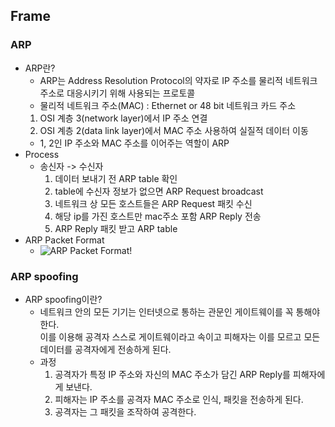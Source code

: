 ##  Frame
### ARP
 - ARP란?
   + ARP는 Address Resolution Protocol의 약자로 IP 주소를 물리적 네트워크 주소로 대응시키기 위해 사용되는 프로토콜
   + 물리적 네트워크 주소(MAC) : Ethernet or 48 bit 네트워크 카드 주소
   1. OSI 계층 3(network layer)에서 IP 주소 연결
   2. OSI 계층 2(data link layer)에서 MAC 주소 사용하여 실질적 데이터 이동
   + 1, 2인 IP 주소와 MAC 주소를 이어주는 역할이 ARP
 - Process 
   + 송신자 -> 수신자
     1. 데이터 보내기 전 ARP table 확인
     2. table에 수신자 정보가 없으면 ARP Request broadcast
     3. 네트워크 상 모든 호스트들은 ARP Request 패킷 수신
     4. 해당 ip를 가진 호스트만 mac주소 포함 ARP Reply 전송
     5. ARP Reply 패킷 받고 ARP table
 - ARP Packet Format
    + ![ARP Packet Format!](https://upload.wikimedia.org/wikipedia/commons/7/71/Arp-6-638.jpg "ARP Packet Format")
### ARP spoofing
  - ARP spoofing이란?
    + 네트워크 안의 모든 기기는 인터넷으로 통하는 관문인 게이트웨이를 꼭 통해야 한다.  
    이를 이용해 공격자 스스로 게이트웨이라고 속이고 피해자는 이를 모르고 모든 데이터를 공격자에게 전송하게 된다.
    + 과정
      1. 공격자가 특정 IP 주소와 자신의 MAC 주소가 담긴 ARP Reply를 피해자에게 보낸다.
      2. 피해자는 IP 주소를 공격자 MAC 주소로 인식, 패킷을 전송하게 된다.
      3. 공격자는 그 패킷을 조작하여 공격한다.
    
